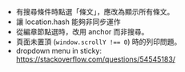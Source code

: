 * 有搜尋條件時點選「條文」，應改為顯示所有條文。
* 讓 location.hash 能夠非同步運作
* 從編章節點選時，改用 anchor 而非搜尋。
* 頁面未置頂 (`window.scrollY !== 0`) 時的列印問題。
* dropdown menu in sticky: https://stackoverflow.com/questions/54545183/
